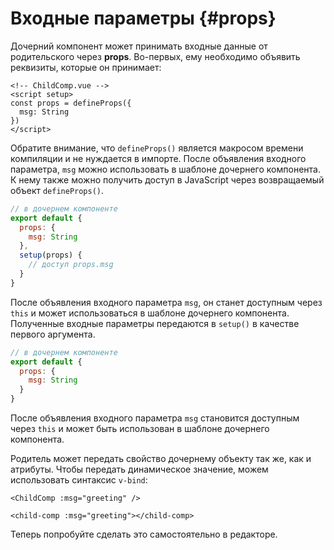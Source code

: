 # Входные параметры {#props}

Дочерний компонент может принимать входные данные от родительского через **props**. Во-первых, ему необходимо объявить реквизиты, которые он принимает:

<div class="composition-api">
<div class="sfc">

```vue
<!-- ChildComp.vue -->
<script setup>
const props = defineProps({
  msg: String
})
</script>
```

Обратите внимание, что `defineProps()` является макросом времени компиляции и не нуждается в импорте. После объявления входного параметра, `msg` можно использовать в шаблоне дочернего компонента. К нему также можно получить доступ в JavaScript через возвращаемый объект `defineProps()`.

</div>

<div class="html">

```js
// в дочернем компоненте
export default {
  props: {
    msg: String
  },
  setup(props) {
    // доступ props.msg
  }
}
```

После объявления входного параметра `msg`, он станет доступным через `this` и может использоваться в шаблоне дочернего компонента. Полученные входные параметры передаются в `setup()` в качестве первого аргумента.

</div>

</div>

<div class="options-api">

```js
// в дочернем компоненте
export default {
  props: {
    msg: String
  }
}
```

После объявления входного параметра `msg` становится доступным через `this` и может быть использован в шаблоне дочернего компонента.

</div>

Родитель может передать свойство дочернему объекту так же, как и атрибуты. Чтобы передать динамическое значение, можем использовать синтаксис `v-bind`:

<div class="sfc">

```vue-html
<ChildComp :msg="greeting" />
```

</div>
<div class="html">

```vue-html
<child-comp :msg="greeting"></child-comp>
```

</div>

Теперь попробуйте сделать это самостоятельно в редакторе.
